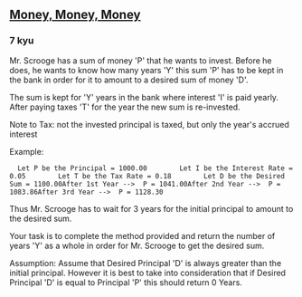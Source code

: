 <h2><a href=https://www.codewars.com/kata/563f037412e5ada593000114/train/javascript target="_blank">Money, Money, Money</a></h2><h3>7 kyu</h3><p>Mr. Scrooge has a sum of money 'P' that he wants to invest. Before he does, he wants to know how many years 'Y' this sum 'P' has to be kept in the bank in order for it to amount to a desired sum of money 'D'.</p><p>The sum is kept for 'Y' years in the bank where interest 'I' is paid yearly. After paying taxes 'T' for the year the new sum is re-invested.</p><p>Note to Tax: not the invested principal is taxed, but only the year's accrued interest</p><p>Example:</p><pre><code>  Let P be the Principal = 1000.00        Let I be the Interest Rate = 0.05        Let T be the Tax Rate = 0.18        Let D be the Desired Sum = 1100.00After 1st Year --&gt;  P = 1041.00After 2nd Year --&gt;  P = 1083.86After 3rd Year --&gt;  P = 1128.30</code></pre><p>Thus Mr. Scrooge has to wait for 3 years for the initial principal to amount to the desired sum.</p><p>Your task is to complete the method provided and return the number of years 'Y' as a whole in order for Mr. Scrooge to get the desired sum.  </p><p>Assumption: Assume that Desired Principal 'D' is always greater than the initial principal. However it is best to take into consideration that if Desired Principal 'D' is equal to Principal 'P' this should return 0 Years.</p>
